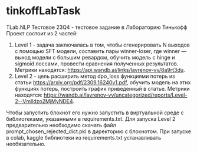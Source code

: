 # tinkoffLabTask
TLab.NLP Тестовое 23Q4 - тестовое задание в Лабораторию Тинькофф
Проект состоит из 2 частей:
1. Level 1 - задача заключалась в том, чтобы сгенерировать N выходов с помощью SFT модели, составить пары winner-loser, где winner — выход модели с большим ревардом, обучить модель с hinge и sigmoid лоссами, провести сравнения полученных результатов. Метрики находятся: https://api.wandb.ai/links/lavrenov-vv/8a9rt3du.
2. Level 2 - цель расширить метод dpo_loss функциями потерь из статьи https://arxiv.org/pdf/2309.16240v1.pdf, обучить модель на этих функциях потерь, построить график приведенный в статье. Метрики находятся: https://wandb.ai/lavrenov-vv/uncategorized/reports/Level-2--Vmlldzo2MjMyNDE4.
   
Чтобы запустить блокнот его нужно запустить в виртуальной среде с библиотеками, указанными в requirements.txt. Для запуска Level 2 предварительно необходимо скачать файл prompt_chosen_rejected_dict.pkl в директорию c блокнотом. При запуске в colab, kaggle библиотеки из requirements.txt устанавливать необязательно.
